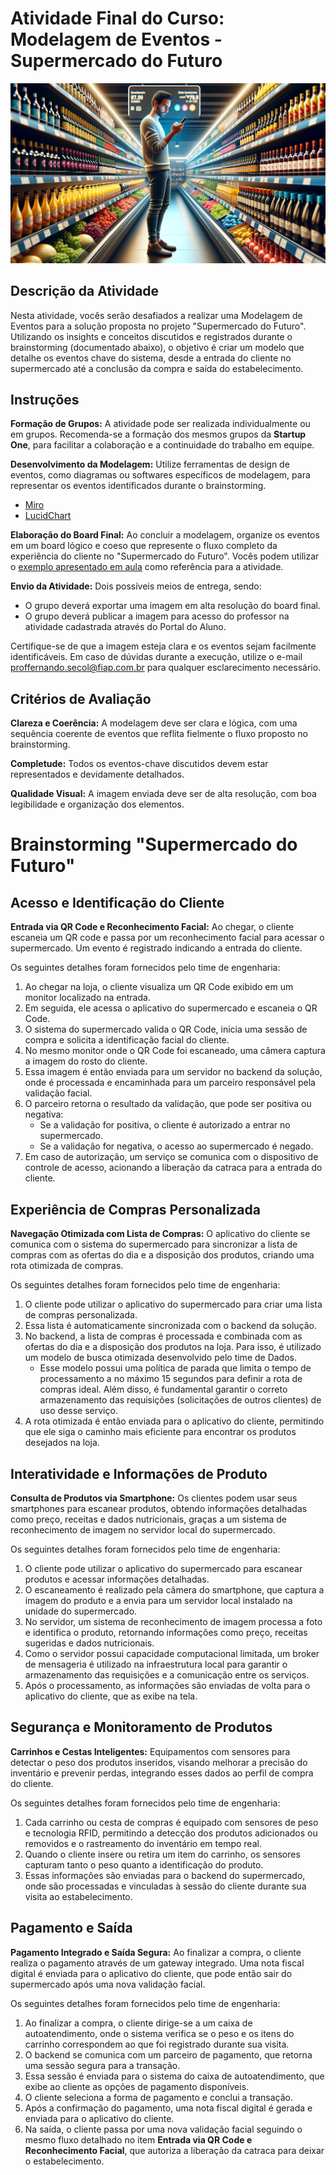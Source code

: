 # Atividade Final do Curso: Modelagem de Eventos - Supermercado do Futuro

![img](https://raw.githubusercontent.com/Secol/fiap-amd-event-modeling/main/images/01.png)

## Descrição da Atividade

Nesta atividade, vocês serão desafiados a realizar uma Modelagem de Eventos para a solução proposta no projeto "Supermercado do Futuro". Utilizando os insights e conceitos discutidos e registrados durante o brainstorming (documentado abaixo), o objetivo é criar um modelo que detalhe os eventos chave do sistema, desde a entrada do cliente no supermercado até a conclusão da compra e saída do estabelecimento.

## Instruções

__Formação de Grupos:__ A atividade pode ser realizada individualmente ou em grupos. Recomenda-se a formação dos mesmos grupos da **Startup One**, para facilitar a colaboração e a continuidade do trabalho em equipe.

__Desenvolvimento da Modelagem:__ Utilize ferramentas de design de eventos, como diagramas ou softwares específicos de modelagem, para representar os eventos identificados durante o brainstorming.

- [Miro](https://miro.com/pt/)
- [LucidChart](https://www.lucidchart.com/)

__Elaboração do Board Final:__ Ao concluir a modelagem, organize os eventos em um board lógico e coeso que represente o fluxo completo da experiência do cliente no "Supermercado do Futuro". Vocês podem utilizar o [exemplo apresentado em aula](https://raw.githubusercontent.com/Secol/fiap-amd-event-modeling/main/images/02.png) como referência para a atividade.

__Envio da Atividade:__ Dois possíveis meios de entrega, sendo:

- O grupo deverá exportar uma imagem em alta resolução do board final.
- O grupo deverá publicar a imagem para acesso do professor na atividade cadastrada através do Portal do Aluno.

Certifique-se de que a imagem esteja clara e os eventos sejam facilmente identificáveis. Em caso de dúvidas durante a execução, utilize o e-mail proffernando.secol@fiap.com.br para qualquer esclarecimento necessário.

## Critérios de Avaliação

__Clareza e Coerência:__ A modelagem deve ser clara e lógica, com uma sequência coerente de eventos que reflita fielmente o fluxo proposto no brainstorming.

__Completude:__ Todos os eventos-chave discutidos devem estar representados e devidamente detalhados.

__Qualidade Visual:__ A imagem enviada deve ser de alta resolução, com boa legibilidade e organização dos elementos.

# Brainstorming "Supermercado do Futuro"

## Acesso e Identificação do Cliente

__Entrada via QR Code e Reconhecimento Facial:__ Ao chegar, o cliente escaneia um QR code e passa por um reconhecimento facial para acessar o supermercado. Um evento é registrado indicando a entrada do cliente.

Os seguintes detalhes foram fornecidos pelo time de engenharia:  

1. Ao chegar na loja, o cliente visualiza um QR Code exibido em um monitor localizado na entrada.  
2. Em seguida, ele acessa o aplicativo do supermercado e escaneia o QR Code.  
3. O sistema do supermercado valida o QR Code, inicia uma sessão de compra e solicita a identificação facial do cliente.  
4. No mesmo monitor onde o QR Code foi escaneado, uma câmera captura a imagem do rosto do cliente.  
5. Essa imagem é então enviada para um servidor no backend da solução, onde é processada e encaminhada para um parceiro responsável pela validação facial.  
6. O parceiro retorna o resultado da validação, que pode ser positiva ou negativa:  
   - Se a validação for positiva, o cliente é autorizado a entrar no supermercado.  
   - Se a validação for negativa, o acesso ao supermercado é negado.  
7. Em caso de autorização, um serviço se comunica com o dispositivo de controle de acesso, acionando a liberação da catraca para a entrada do cliente. 

## Experiência de Compras Personalizada

__Navegação Otimizada com Lista de Compras:__ O aplicativo do cliente se comunica com o sistema do supermercado para sincronizar a lista de compras com as ofertas do dia e a disposição dos produtos, criando uma rota otimizada de compras.

Os seguintes detalhes foram fornecidos pelo time de engenharia:

1. O cliente pode utilizar o aplicativo do supermercado para criar uma lista de compras personalizada.  
2. Essa lista é automaticamente sincronizada com o backend da solução.  
3. No backend, a lista de compras é processada e combinada com as ofertas do dia e a disposição dos produtos na loja. Para isso, é utilizado um modelo de busca otimizada desenvolvido pelo time de Dados.  
   - Esse modelo possui uma política de parada que limita o tempo de processamento a no máximo 15 segundos para definir a rota de compras ideal. Além disso, é fundamental garantir o correto armazenamento das requisições (solicitações de outros clientes) de uso desse serviço.
4. A rota otimizada é então enviada para o aplicativo do cliente, permitindo que ele siga o caminho mais eficiente para encontrar os produtos desejados na loja.

## Interatividade e Informações de Produto

__Consulta de Produtos via Smartphone:__ Os clientes podem usar seus smartphones para escanear produtos, obtendo informações detalhadas como preço, receitas e dados nutricionais, graças a um sistema de reconhecimento de imagem no servidor local do supermercado.

Os seguintes detalhes foram fornecidos pelo time de engenharia:  

1. O cliente pode utilizar o aplicativo do supermercado para escanear produtos e acessar informações detalhadas.
2. O escaneamento é realizado pela câmera do smartphone, que captura a imagem do produto e a envia para um servidor local instalado na unidade do supermercado.
3. No servidor, um sistema de reconhecimento de imagem processa a foto e identifica o produto, retornando informações como preço, receitas sugeridas e dados nutricionais.
4. Como o servidor possui capacidade computacional limitada, um broker de mensageria é utilizado na infraestrutura local para garantir o armazenamento das requisições e a comunicação entre os serviços.
5. Após o processamento, as informações são enviadas de volta para o aplicativo do cliente, que as exibe na tela.

## Segurança e Monitoramento de Produtos

__Carrinhos e Cestas Inteligentes:__ Equipamentos com sensores para detectar o peso dos produtos inseridos, visando melhorar a precisão do inventário e prevenir perdas, integrando esses dados ao perfil de compra do cliente.

Os seguintes detalhes foram fornecidos pelo time de engenharia:

1. Cada carrinho ou cesta de compras é equipado com sensores de peso e tecnologia RFID, permitindo a detecção dos produtos adicionados ou removidos e o rastreamento do inventário em tempo real.
2. Quando o cliente insere ou retira um item do carrinho, os sensores capturam tanto o peso quanto a identificação do produto.
3. Essas informações são enviadas para o backend do supermercado, onde são processadas e vinculadas à sessão do cliente durante sua visita ao estabelecimento.

## Pagamento e Saída

__Pagamento Integrado e Saída Segura:__ Ao finalizar a compra, o cliente realiza o pagamento através de um gateway integrado. Uma nota fiscal digital é enviada para o aplicativo do cliente, que pode então sair do supermercado após uma nova validação facial.

Os seguintes detalhes foram fornecidos pelo time de engenharia:  

1. Ao finalizar a compra, o cliente dirige-se a um caixa de autoatendimento, onde o sistema verifica se o peso e os itens do carrinho correspondem ao que foi registrado durante sua visita.
2. O backend se comunica com um parceiro de pagamento, que retorna uma sessão segura para a transação.
3. Essa sessão é enviada para o sistema do caixa de autoatendimento, que exibe ao cliente as opções de pagamento disponíveis.
4. O cliente seleciona a forma de pagamento e conclui a transação.
5. Após a confirmação do pagamento, uma nota fiscal digital é gerada e enviada para o aplicativo do cliente.
6. Na saída, o cliente passa por uma nova validação facial seguindo o mesmo fluxo detalhado no item __Entrada via QR Code e Reconhecimento Facial__, que autoriza a liberação da catraca para deixar o estabelecimento.
